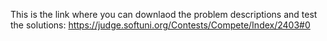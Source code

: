 This is the link where you can downlaod the problem descriptions and test the solutions:
https://judge.softuni.org/Contests/Compete/Index/2403#0
